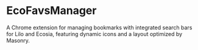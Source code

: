 # EcoFavsManager
A Chrome extension for managing bookmarks with integrated search bars for Lilo and Ecosia, featuring dynamic icons and a layout optimized by Masonry.
